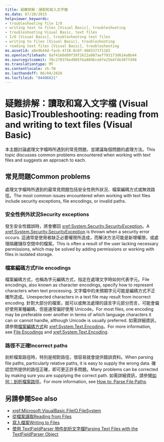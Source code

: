 ```yaml
---
title: 疑難排解：讀取和寫入文字檔
ms.date: 07/20/2015
helpviewer_keywords:
- troubleshooting file I/O
- writing text to files [Visual Basic], troubleshooting
- troubleshooting Visual Basic, text files
- I/O [Visual Basic], troubleshooting text files
- writing to files [Visual Basic], troubleshooting
- reading text files [Visual Basic], troubleshooting
ms.assetid: a8e9b44d-facb-4718-8c0f-466537171182
ms.openlocfilehash: 8af4160d09f39f2622a007aef793173d614a8b44
ms.sourcegitcommit: f8c270376ed905f6a8896ce0fe25b4f4b38ff498
ms.translationtype: MT
ms.contentlocale: zh-TW
ms.lasthandoff: 06/04/2020
ms.locfileid: "84406621"
---
```

# <a name="troubleshooting-reading-from-and-writing-to-text-files-visual-basic"></a><span data-ttu-id="3f748-102">疑難排解：讀取和寫入文字檔 (Visual Basic)</span><span class="sxs-lookup"><span data-stu-id="3f748-102">Troubleshooting: reading from and writing to text files (Visual Basic)</span></span>

<span data-ttu-id="3f748-103">本主題討論處理文字檔時所遇到的常見問題，並建議每個問題的處理方法。</span><span class="sxs-lookup"><span data-stu-id="3f748-103">This topic discusses common problems encountered when working with text files and suggests an approach to each.</span></span>  
  
## <a name="common-problems"></a><span data-ttu-id="3f748-104">常見問題</span><span class="sxs-lookup"><span data-stu-id="3f748-104">Common problems</span></span>  

 <span data-ttu-id="3f748-105">處理文字檔時所遇到的最常見問題包括安全性例外狀況、檔案編碼方式或無效路徑。</span><span class="sxs-lookup"><span data-stu-id="3f748-105">The most common issues encountered when working with text files include security exceptions, file encodings, or invalid paths.</span></span>  
  
### <a name="security-exceptions"></a><span data-ttu-id="3f748-106">安全性例外狀況</span><span class="sxs-lookup"><span data-stu-id="3f748-106">Security exceptions</span></span>  

 <span data-ttu-id="3f748-107">發生安全性錯誤時，將會擲回 <xref:System.Security.SecurityException>。</span><span class="sxs-lookup"><span data-stu-id="3f748-107">A <xref:System.Security.SecurityException> is thrown when a security error occurs.</span></span> <span data-ttu-id="3f748-108">這通常是使用者缺乏必要權限所造成，而解決方法可能是新增權限，或處理隔離儲存空間中的檔案。</span><span class="sxs-lookup"><span data-stu-id="3f748-108">This is often a result of the user lacking necessary permissions, which may be solved by adding permissions or working with files in isolated storage.</span></span>  
  
### <a name="file-encodings"></a><span data-ttu-id="3f748-109">檔案編碼方式</span><span class="sxs-lookup"><span data-stu-id="3f748-109">File encodings</span></span>  

 <span data-ttu-id="3f748-110">檔案編碼方式，也稱為字元編碼方式，指定在處理文字時如何代表字元。</span><span class="sxs-lookup"><span data-stu-id="3f748-110">File encodings, also known as character encodings, specify how to represent characters when text processing.</span></span> <span data-ttu-id="3f748-111">文字檔中的未預期字元可能是編碼方式不正確所造成。</span><span class="sxs-lookup"><span data-stu-id="3f748-111">Unexpected characters in a text file may result from incorrect encoding.</span></span> <span data-ttu-id="3f748-112">針對大部分的檔案，就可以或無法處理的語言字元部分而言，可能會偏好使用某種編碼，但是通常偏好使用 Unicode。</span><span class="sxs-lookup"><span data-stu-id="3f748-112">For most files, one encoding may be preferable over another in terms of which language characters it can or cannot handle, although Unicode is usually preferred.</span></span> <span data-ttu-id="3f748-113">如需詳細資訊，請參閱[檔案編碼方式](file-encodings.md)和 <xref:System.Text.Encoding>。</span><span class="sxs-lookup"><span data-stu-id="3f748-113">For more information, see [File Encodings](file-encodings.md) and <xref:System.Text.Encoding>.</span></span>  
  
### <a name="incorrect-paths"></a><span data-ttu-id="3f748-114">路徑不正確</span><span class="sxs-lookup"><span data-stu-id="3f748-114">Incorrect paths</span></span>  

 <span data-ttu-id="3f748-115">剖析檔案路徑時，特別是相對路徑，很容易就會提供錯誤資料。</span><span class="sxs-lookup"><span data-stu-id="3f748-115">When parsing file paths, particularly relative paths, it is easy to supply the wrong data.</span></span> <span data-ttu-id="3f748-116">確認您所提供的路徑正確，即可更正許多問題。</span><span class="sxs-lookup"><span data-stu-id="3f748-116">Many problems can be corrected by making sure you are supplying the correct path.</span></span> <span data-ttu-id="3f748-117">如需詳細資訊，請參閱[如何：剖析檔案路徑](how-to-parse-file-paths.md)。</span><span class="sxs-lookup"><span data-stu-id="3f748-117">For more information, see [How to: Parse File Paths](how-to-parse-file-paths.md).</span></span>  
  
## <a name="see-also"></a><span data-ttu-id="3f748-118">另請參閱</span><span class="sxs-lookup"><span data-stu-id="3f748-118">See also</span></span>

- <xref:Microsoft.VisualBasic.FileIO.FileSystem>
- [<span data-ttu-id="3f748-119">從檔案讀取</span><span class="sxs-lookup"><span data-stu-id="3f748-119">Reading from Files</span></span>](reading-from-files.md)
- [<span data-ttu-id="3f748-120">寫入檔案</span><span class="sxs-lookup"><span data-stu-id="3f748-120">Writing to Files</span></span>](writing-to-files.md)
- [<span data-ttu-id="3f748-121">使用 TextFieldParser 物件剖析文字檔</span><span class="sxs-lookup"><span data-stu-id="3f748-121">Parsing Text Files with the TextFieldParser Object</span></span>](parsing-text-files-with-the-textfieldparser-object.md)
